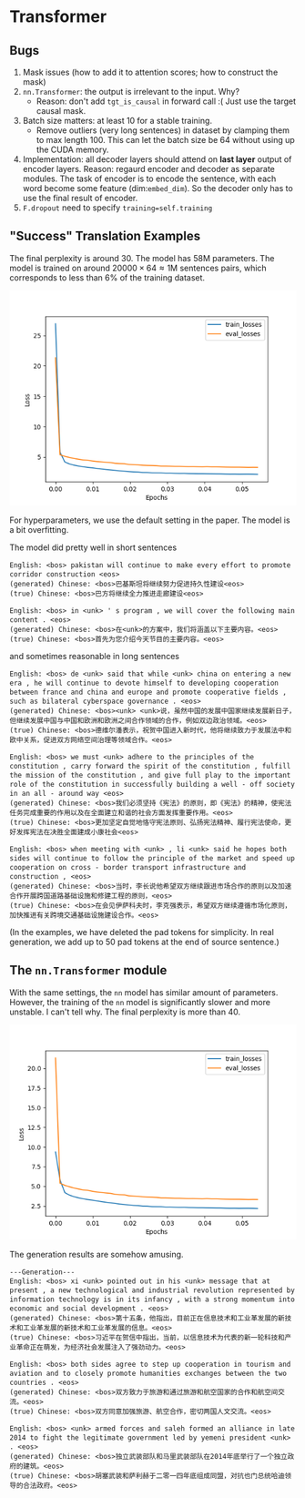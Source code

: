 # Transformer

## Bugs

1. Mask issues (how to add it to attention scores; how to construct the mask)
2. `nn.Transformer`: the output is irrelevant to the input. Why?
    - Reason: don't add `tgt_is_causal` in forward call :( Just use the target causal mask.
3. Batch size matters: at least 10 for a stable training.
    - Remove outliers (very long sentences) in dataset by clamping them to max length 100. This can let the batch size be 64 without using up the CUDA memory.
4. Implementation: all decoder layers should attend on **last layer** output of encoder layers. Reason: regaurd encoder and decoder as separate modules. The task of encoder is to encode the sentence, with each word become some feature (dim:`embed_dim`). So the decoder only has to use the final result of encoder.
5. `F.dropout` need to specify `training=self.training`


## "Success" Translation Examples

The final perplexity is around 30. The model has 58M parameters. The model is trained on around $20000\times 64\approx 1\text{M}$ sentences pairs, which corresponds to less than 6% of the training dataset.

![](./assets/our.png)

For hyperparameters, we use the default setting in the paper. The model is a bit overfitting.

The model did pretty well in short sentences

```
English: <bos> pakistan will continue to make every effort to promote corridor construction <eos>
(generated) Chinese: <bos>巴基斯坦将继续努力促进持久性建设<eos>
(true) Chinese: <bos>巴方将继续全力推进走廊建设<eos>
```

```
English: <bos> in <unk> ' s program , we will cover the following main content . <eos>
(generated) Chinese: <bos>在<unk>的方案中，我们将涵盖以下主要内容。<eos>
(true) Chinese: <bos>首先为您介绍今天节目的主要内容。<eos>
```

and sometimes reasonable in long sentences

```
English: <bos> de <unk> said that while <unk> china on entering a new era , he will continue to devote himself to developing cooperation between france and china and europe and promote cooperative fields , such as bilateral cyberspace governance . <eos>
(generated) Chinese: <bos><unk> <unk>说，虽然中国的发展中国家继续发展新日子，但继续发展中国与中国和欧洲和欧洲之间合作领域的合作，例如双边政治领域。<eos>
(true) Chinese: <bos>德维尔潘表示，祝贺中国进入新时代，他将继续致力于发展法中和欧中关系，促进双方网络空间治理等领域合作。<eos>
```

```
English: <bos> we must <unk> adhere to the principles of the constitution , carry forward the spirit of the constitution , fulfill the mission of the constitution , and give full play to the important role of the constitution in successfully building a well - off society in an all - around way <eos>
(generated) Chinese: <bos>我们必须坚持《宪法》的原则，即《宪法》的精神，使宪法任务完成重要的作用以及在全面建立和谐的社会方面发挥重要作用。<eos>
(true) Chinese: <bos>更加坚定自觉地恪守宪法原则、弘扬宪法精神、履行宪法使命，更好发挥宪法在决胜全面建成小康社会<eos>
```

```
English: <bos> when meeting with <unk> , li <unk> said he hopes both sides will continue to follow the principle of the market and speed up cooperation on cross - border transport infrastructure and construction , <eos>
(generated) Chinese: <bos>当时，李长说他希望双方继续跟进市场合作的原则以及加速合作开展跨国道路基础设施和修建工程的原则，<eos>
(true) Chinese: <bos>在会见伊萨科夫时，李克强表示，希望双方继续遵循市场化原则，加快推进有关跨境交通基础设施建设合作。<eos>
```

(In the examples, we have deleted the pad tokens for simplicity. In real generation, we add up to 50 pad tokens at the end of source sentence.)

## The `nn.Transformer` module

With the same settings, the `nn` model has similar amount of parameters. However, the training of the `nn` model is significantly slower and more unstable. I can't tell why. The final perplexity is more than 40.

![](./assets/nn.png)

The generation results are somehow amusing.

```
---Generation---
English: <bos> xi <unk> pointed out in his <unk> message that at present , a new technological and industrial revolution represented by information technology is in its infancy , with a strong momentum into economic and social development . <eos>
(generated) Chinese: <bos>第十五条，他指出，目前正在信息技术和工业革发展的新技术和工业革发展的新技术和工业革发展的信息。<eos>
(true) Chinese: <bos>习近平在贺信中指出，当前，以信息技术为代表的新一轮科技和产业革命正在萌发，为经济社会发展注入了强劲动力。<eos>
```

```
English: <bos> both sides agree to step up cooperation in tourism and aviation and to closely promote humanities exchanges between the two countries . <eos>
(generated) Chinese: <bos>双方致力于旅游和通过旅游和航空国家的合作和航空间交流。<eos>
(true) Chinese: <bos>双方同意加强旅游、航空合作，密切两国人文交流。<eos>
```

```
English: <bos> <unk> armed forces and saleh formed an alliance in late 2014 to fight the legitimate government led by yemeni president <unk> . <eos>
(generated) Chinese: <bos>独立武装部队和马里武装部队在2014年底举行了一个独立政府的建筑。<eos>
(true) Chinese: <bos>胡塞武装和萨利赫于二零一四年底组成同盟，对抗也门总统哈迪领导的合法政府。<eos>
```
